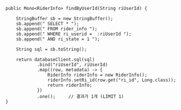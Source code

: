     public Mono<RiderInfo> findByUserId(String riUserId) {

        StringBuffer sb = new StringBuffer();
        sb.append(" SELECT * ");
        sb.append(" FROM rider_info ");
        sb.append(" WHERE ri_userid =  :riUserId ");
        sb.append(" AND ri_state = 1 ");

        String sql = sb.toString();

        return databaseClient.sql(sql)
                .bind("riUserId", riUserId)
                .map((row, metadata) -> {
                    RiderInfo riderInfo = new RiderInfo();
                    riderInfo.setRi_id(row.get("ri_id", Long.class));
                    return riderInfo;
                })
                .one();     // 결과가 1개 (LIMIT 1)
    }
